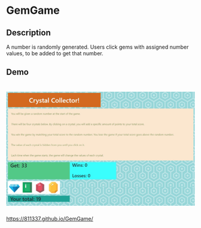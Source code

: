 # GemGame

## Description
A number is randomly generated. Users click gems with assigned number values, to be added to get that number.

## Demo

# ![screenshot](assets/images/screenshot.jpg)

https://811337.github.io/GemGame/
